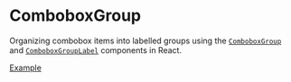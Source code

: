 # ComboboxGroup

<p class="description">
  Organizing combobox items into labelled groups using the <a href="/api-reference/combobox-group"><code>ComboboxGroup</code></a> and <a href="/api-reference/combobox-group-label"><code>ComboboxGroupLabel</code></a> components in React.
</p>

<a href="./index.tsx" data-playground>Example</a>
